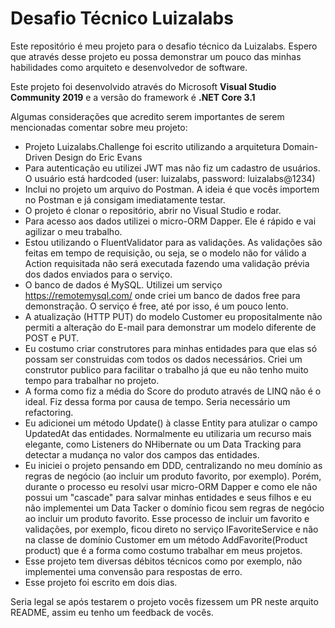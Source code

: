 # Desafio Técnico Luizalabs

Este repositório é meu projeto para o desafio técnico da Luizalabs. Espero que através desse projeto eu possa demonstrar um pouco das minhas habilidades como arquiteto e desenvolvedor de software.

Este projeto foi desenvolvido através do Microsoft **Visual Studio Community 2019** e a versão do framework é **.NET Core 3.1**


Algumas considerações que acredito serem importantes de serem mencionadas comentar sobre meu projeto:
- Projeto Luizalabs.Challenge foi escrito utilizando a arquitetura Domain-Driven Design do Eric Evans
- Para autenticação eu utilizei JWT mas não fiz um cadastro de usuários. O usuário está hardcoded (user: luizalabs, password: luizalabs@1234)
- Inclui no projeto um arquivo do Postman. A ideia é que vocês importem no Postman e já consigam imediatamente testar.
- O projeto é clonar o repositório, abrir no Visual Studio e rodar.
- Para acesso aos dados utilizei o micro-ORM Dapper. Ele é rápido e vai agilizar o meu trabalho.
- Estou utilizando o FluentValidator para as validações. As validações são feitas em tempo de requisição, ou seja, se o modelo não for válido a Action requisitada não será executada fazendo uma validação prévia dos dados enviados para o serviço.
- O banco de dados é MySQL. Utilizei um serviço https://remotemysql.com/ onde criei um banco de dados free para demonstração. O serviço é free, até por isso, é um pouco lento.
- A atualização (HTTP PUT) do modelo Customer eu propositalmente não permiti a alteração do E-mail para demonstrar um modelo diferente de POST e PUT.
- Eu costumo criar construtores para minhas entidades para que elas só possam ser construidas com todos os dados necessários. Criei um construtor publico para facilitar o trabalho já que eu não tenho muito tempo para trabalhar no projeto.
- A forma como fiz a média do Score do produto através de LINQ não é o ideal. Fiz dessa forma por causa de tempo. Seria necessário um refactoring.
- Eu adicionei um método Update() à classe Entity para atulizar o campo UpdatedAt das entidades. Normalmente eu utilizaria um recurso mais elegante, como Listeners do NHibernate ou um Data Tracking para detectar a mudança no valor dos campos das entidades.
- Eu iniciei o projeto pensando em DDD, centralizando no meu domínio as regras de negócio (ao incluir um produto favorito, por exemplo). Porém, durante o processo eu resolvi usar micro-ORM Dapper e como ele não possui um "cascade" para salvar minhas entidades e seus filhos e eu não implementei um Data Tacker o domínio ficou sem regras de negócio ao incluir um produto favorito. Esse processo de incluir um favorito e validações, por exemplo, ficou direto no serviço IFavoriteService e não na classe de domínio Customer em um método AddFavorite(Product product) que é a forma como costumo trabalhar em meus projetos.
- Esse projeto tem diversas débitos técnicos como por exemplo, não implementei uma convensão para respostas de erro.
- Esse projeto foi escrito em dois dias.


Seria legal se após testarem o projeto vocês fizessem um PR neste arquito README, assim eu tenho um feedback de vocês.

